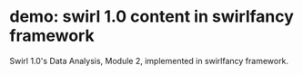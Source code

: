 demo: swirl 1.0 content in swirlfancy framework
==========

Swirl 1.0's Data Analysis, Module 2, implemented in swirlfancy framework. 
